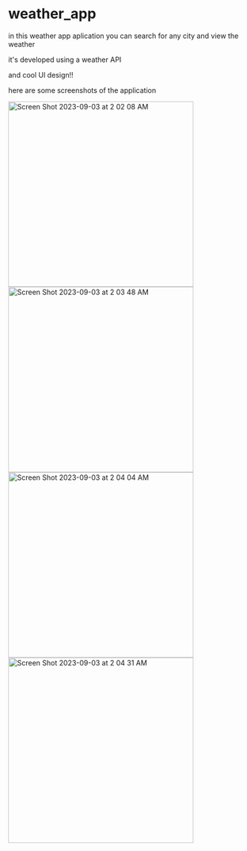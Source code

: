 # weather_app

in this weather app aplication you can search for
any city and view the weather

it's developed using a weather API 

and cool UI design!!

here are some screenshots of the application


<img width="374" alt="Screen Shot 2023-09-03 at 2 02 08 AM" src="https://github.com/hsmulhim/weather-app/assets/114561921/44d382b2-205f-425b-92d5-363c84f165f3">
<img width="374" alt="Screen Shot 2023-09-03 at 2 03 48 AM" src="https://github.com/hsmulhim/weather-app/assets/114561921/fccc6c8d-1cd0-425a-b12e-c33efb9e489d">
<img width="374" alt="Screen Shot 2023-09-03 at 2 04 04 AM" src="https://github.com/hsmulhim/weather-app/assets/114561921/acb18d1a-384c-4769-828c-55af8cb58bb3"><img width="374" alt="Screen Shot 2023-09-03 at 2 04 31 AM" src="https://github.com/hsmulhim/weather-app/assets/114561921/4a51e418-7b20-46f1-989e-29ea28f9b374">

